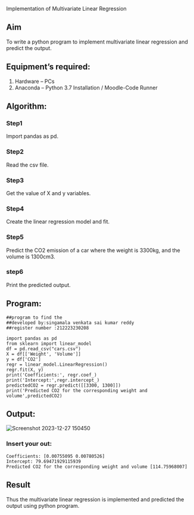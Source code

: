 Implementation of Multivariate Linear Regression
## Aim
To write a python program to implement multivariate linear regression and predict the output.
## Equipment’s required:
1.	Hardware – PCs
2.	Anaconda – Python 3.7 Installation / Moodle-Code Runner
## Algorithm:
### Step1
Import pandas as pd.

### Step2
Read the csv file.

### Step3
Get the value of X and y variables.

### Step4

Create the linear regression model and fit.
### Step5
Predict the CO2 emission of a car where the weight is 3300kg, and the volume is 1300cm3.

### step6
Print the predicted output.

## Program:
```
##program to find the 
##developed by:singamala venkata sai kumar reddy
##register number :212223230208

import pandas as pd
from sklearn import linear_model
df = pd.read_csv("cars.csv")
X = df[['Weight', 'Volume']]
y = df['CO2']
regr = linear_model.LinearRegression()
regr.fit(X, y)
print('Coefficients:', regr.coef_)
print('Intercept:',regr.intercept_)
predictedCO2 = regr.predict([[3300, 1300]])
print('Predicted CO2 for the corresponding weight and volume',predictedCO2)

```
## Output:
![Screenshot 2023-12-27 150450](https://github.com/23004205/Multivariate-Linear-Regression/assets/138971114/01c6b672-8d03-4836-b20a-40aa87783255)

### Insert your out:
```
Coefficients: [0.00755095 0.00780526]
Intercept: 79.69471929115939
Predicted CO2 for the corresponding weight and volume [114.75968007]
```
## Result
Thus the multivariate linear regression is implemented and predicted the output using python program.
